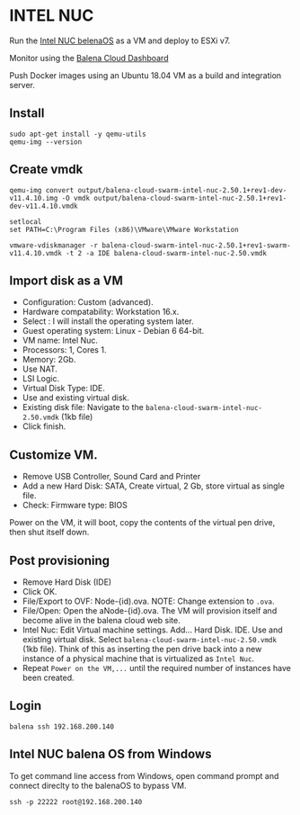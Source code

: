 # INTEL NUC

Run the [Intel NUC belenaOS][balena-nuc] as a VM and deploy to ESXi v7. 

Monitor using the [Balena Cloud Dashboard][dashboard]

Push Docker images using an Ubuntu 18.04 VM as a build and integration server.

## Install 
```console
sudo apt-get install -y qemu-utils
qemu-img --version
```

## Create vmdk

```console
qemu-img convert output/balena-cloud-swarm-intel-nuc-2.50.1+rev1-dev-v11.4.10.img -O vmdk output/balena-cloud-swarm-intel-nuc-2.50.1+rev1-dev-v11.4.10.vmdk
```

```
setlocal
set PATH=C:\Program Files (x86)\VMware\VMware Workstation

vmware-vdiskmanager -r balena-cloud-swarm-intel-nuc-2.50.1+rev1-swarm-v11.4.10.vmdk -t 2 -a IDE balena-cloud-swarm-intel-nuc-2.50.vmdk
```

## Import disk as a VM
* Configuration: Custom (advanced).
* Hardware compatability: Workstation 16.x.
* Select : I will install the operating system later.
* Guest operating system: Linux - Debian 6 64-bit.
* VM name: Intel Nuc.
* Processors: 1, Cores 1.
* Memory: 2Gb.
* Use NAT.
* LSI Logic.
* Virtual Disk Type: IDE.
* Use and existing virtual disk.
* Existing disk file: Navigate to the `balena-cloud-swarm-intel-nuc-2.50.vmdk` (1kb file)
* Click finish.

## Customize VM.
* Remove USB Controller, Sound Card and Printer
* Add a new Hard Disk: SATA, Create virtual, 2 Gb, store virtual as single file.
* Check: Firmware type: BIOS

Power on the VM, it will boot, copy the contents of the virtual pen drive, then shut itself down.

## Post provisioning
* Remove Hard Disk (IDE)
* Click OK.
* File/Export to OVF: Node-{id).ova. NOTE: Change extension to `.ova`.
* File/Open: Open the aNode-{id}.ova. The VM will provision itself and become alive in the balena cloud web site.
* Intel Nuc: Edit Virtual machine settings. Add... Hard Disk. IDE. Use and existing virtual disk. Select `balena-cloud-swarm-intel-nuc-2.50.vmdk` (1kb file). Think of this as inserting the pen drive back into a new instance of a physical machine that is virtualized as `Intel Nuc`.
* Repeat `Power on the VM,...` until the required number of instances have been created.

## Login 

```console
balena ssh 192.168.200.140
```

## Intel NUC balena OS from Windows
To get command line access from Windows, open command prompt and connect direclty to the balenaOS to bypass VM.
```console
ssh -p 22222 root@192.168.200.140
```

[balena-nuc]: (https://www.balena.io/os/)
[dashboard]: (https://dashboard.balena-cloud.com/apps)
[other]: (https://forums.balena.io/t/how-to-create-vmware-or-virtualbox-virtual-machine-from-balena-app-image/95385)